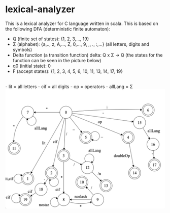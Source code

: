 # lexical-analyzer

This is a lexical analyzer for C language written in scala. This is based on the following DFA (deterministic finite automaton):
 - Q (finite set of states): {1, 2, 3,..., 19}
 - Σ (alphabet): {a,.., z, A,..., Z, 0,..., 9, ,, ., :,...} (all letters, digits and symbols)
 - Delta function (a transition function) delta: Q x Σ -> Q (the states for the function can be seen in the picture below)
 - q0 (initial state): 0
 - F (accept states): {1, 2, 3, 4, 5, 6, 10, 11, 13, 14, 17, 19}
 <br>
 - lit = all letters
 - cif = all digits
 - op = operators
 - allLang = Σ
 
 
<img src="new_dfa.png"/>

